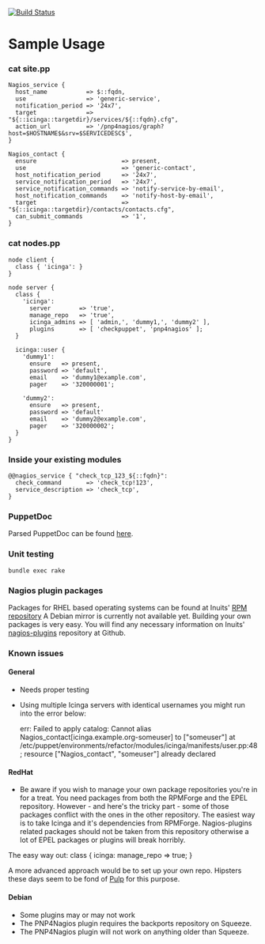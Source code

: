 [![Build
Status](https://travis-ci.org/Inuits/puppet-icinga.svg)](https://travis-ci.org/Inuits/puppet-icinga)
# Sample Usage

### cat site.pp

    Nagios_service {
      host_name           => $::fqdn,
      use                 => 'generic-service',
      notification_period => '24x7',
      target              => "${::icinga::targetdir}/services/${::fqdn}.cfg",
      action_url          => '/pnp4nagios/graph?host=$HOSTNAME$&srv=$SERVICEDESC$',
    }
    
    Nagios_contact {
      ensure                        => present,
      use                           => 'generic-contact',
      host_notification_period      => '24x7',
      service_notification_period   => '24x7',
      service_notification_commands => 'notify-service-by-email',
      host_notification_commands    => 'notify-host-by-email',
      target                        => "${::icinga::targetdir}/contacts/contacts.cfg",
      can_submit_commands           => '1',
    }

### cat nodes.pp

    node client {
      class { 'icinga': }
    }
    
    node server {
      class {
        'icinga':
          server        => 'true',
          manage_repo   => 'true',
          icinga_admins => [ 'admin,', 'dummy1,', 'dummy2' ],
          plugins       => [ 'checkpuppet', 'pnp4nagios' ];
      }
    
      icinga::user {
        'dummy1':
          ensure   => present,
          password => 'default',
          email    => 'dummy1@example.com',
          pager    => '320000001';
    
        'dummy2':
          ensure   => present,
          password => 'default'
          email    => 'dummy2@example.com',
          pager    => '320000002';
      }
    }
    
### Inside your existing modules

    @@nagios_service { "check_tcp_123_${::fqdn}":
      check_command       => 'check_tcp!123',
      service_description => 'check_tcp',
    }


### PuppetDoc

Parsed PuppetDoc can be found [here](http://arioch.github.com/puppet-icinga/).


### Unit testing

    bundle exec rake


### Nagios plugin packages

Packages for RHEL based operating systems can be found at Inuits' [RPM repository]
A Debian mirror is currently not available yet. Building your own packages is very easy. You will find any necessary information on Inuits' [nagios-plugins] repository at Github.

[RPM repository]: http://repo.inuits.eu
[nagios-plugins]: https://github.com/Inuits/nagios-plugins

### Known issues

#### General

  * Needs proper testing
  * Using multiple Icinga servers with identical usernames you might run into the error below:
 
    err: Failed to apply catalog: Cannot alias Nagios_contact[icinga.example.org-someuser] 
    to ["someuser"] at /etc/puppet/environments/refactor/modules/icinga/manifests/user.pp:48;
    resource ["Nagios_contact", "someuser"] already declared


#### RedHat

  * Be aware if you wish to manage your own package repositories you're in for
  a treat. You need packages from both the RPMForge and the EPEL repository.
  However - and here's the tricky part - some of those packages conflict with
  the ones in the other repository. The easiest way is to take Icinga and it's
  dependencies from RPMForge. Nagios-plugins related packages should not be
  taken from this repository otherwise a lot of EPEL packages or plugins will
  break horribly.

  The easy way out:
    class { icinga: manage_repo => true; }

  A more advanced approach would be to set up your own repo.
  Hipsters these days seem to be fond of [Pulp] for this purpose.

  [Pulp]: https://github.com/pulp/pulp

#### Debian

  * Some plugins may or may not work
  * The PNP4Nagios plugin requires the backports repository on Squeeze.
  * The PNP4Nagios plugin will not work on anything older than Squeeze.

